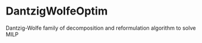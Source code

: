 # DantzigWolfeOptim
Dantzig-Wolfe family of decomposition and reformulation algorithm to solve MILP



